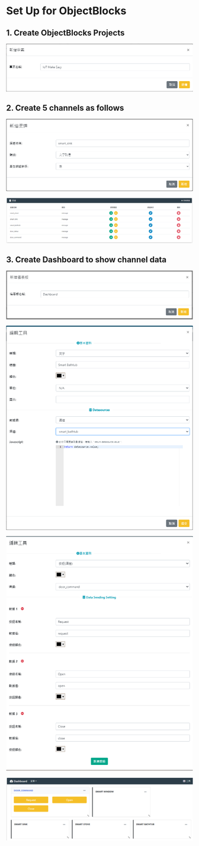 # Set Up for ObjectBlocks

## 1. Create ObjectBlocks Projects

![](../images/objectblocks1.png)

## 2. Create 5 channels as follows

![](../images/objectblocks2.png)

![](../images/objectblocks3.png)

## 3. Create Dashboard to show channel data

![](../images/objectblocks4.png)

![](../images/objectblocks5.png)

![](../images/objectblocks6.png)

![](../images/objectblocks7.png)